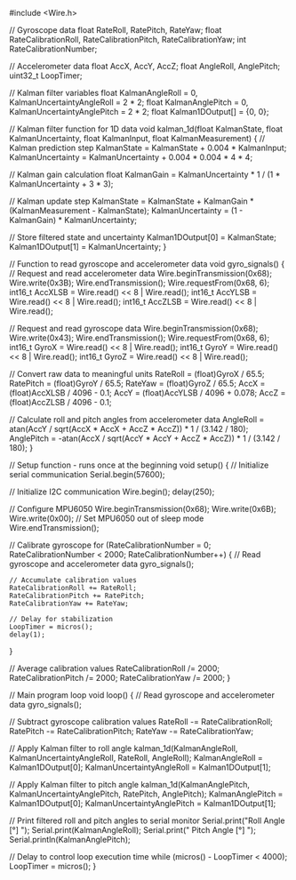 #include <Wire.h>

// Gyroscope data
float RateRoll, RatePitch, RateYaw;
float RateCalibrationRoll, RateCalibrationPitch, RateCalibrationYaw;
int RateCalibrationNumber;

// Accelerometer data
float AccX, AccY, AccZ;
float AngleRoll, AnglePitch;
uint32_t LoopTimer;

// Kalman filter variables
float KalmanAngleRoll = 0, KalmanUncertaintyAngleRoll = 2 * 2;
float KalmanAnglePitch = 0, KalmanUncertaintyAnglePitch = 2 * 2;
float Kalman1DOutput[] = {0, 0};

// Kalman filter function for 1D data
void kalman_1d(float KalmanState, float KalmanUncertainty, float KalmanInput, float KalmanMeasurement) {
  // Kalman prediction step
  KalmanState = KalmanState + 0.004 * KalmanInput;
  KalmanUncertainty = KalmanUncertainty + 0.004 * 0.004 * 4 * 4;
  
  // Kalman gain calculation
  float KalmanGain = KalmanUncertainty * 1 / (1 * KalmanUncertainty + 3 * 3);
  
  // Kalman update step
  KalmanState = KalmanState + KalmanGain * (KalmanMeasurement - KalmanState);
  KalmanUncertainty = (1 - KalmanGain) * KalmanUncertainty;
  
  // Store filtered state and uncertainty
  Kalman1DOutput[0] = KalmanState;
  Kalman1DOutput[1] = KalmanUncertainty;
}

// Function to read gyroscope and accelerometer data
void gyro_signals() {
  // Request and read accelerometer data
  Wire.beginTransmission(0x68);
  Wire.write(0x3B);
  Wire.endTransmission();
  Wire.requestFrom(0x68, 6);
  int16_t AccXLSB = Wire.read() << 8 | Wire.read();
  int16_t AccYLSB = Wire.read() << 8 | Wire.read();
  int16_t AccZLSB = Wire.read() << 8 | Wire.read();

  // Request and read gyroscope data
  Wire.beginTransmission(0x68);
  Wire.write(0x43);
  Wire.endTransmission();
  Wire.requestFrom(0x68, 6);
  int16_t GyroX = Wire.read() << 8 | Wire.read();
  int16_t GyroY = Wire.read() << 8 | Wire.read();
  int16_t GyroZ = Wire.read() << 8 | Wire.read();

  // Convert raw data to meaningful units
  RateRoll = (float)GyroX / 65.5;
  RatePitch = (float)GyroY / 65.5;
  RateYaw = (float)GyroZ / 65.5;
  AccX = (float)AccXLSB / 4096 - 0.1;
  AccY = (float)AccYLSB / 4096 + 0.078;
  AccZ = (float)AccZLSB / 4096 - 0.1;

  // Calculate roll and pitch angles from accelerometer data
  AngleRoll = atan(AccY / sqrt(AccX * AccX + AccZ * AccZ)) * 1 / (3.142 / 180);
  AnglePitch = -atan(AccX / sqrt(AccY * AccY + AccZ * AccZ)) * 1 / (3.142 / 180);
}

// Setup function - runs once at the beginning
void setup() {
  // Initialize serial communication
  Serial.begin(57600);
  
  // Initialize I2C communication
  Wire.begin();
  delay(250);

  // Configure MPU6050
  Wire.beginTransmission(0x68);
  Wire.write(0x6B);
  Wire.write(0x00); // Set MPU6050 out of sleep mode
  Wire.endTransmission();

  // Calibrate gyroscope
  for (RateCalibrationNumber = 0; RateCalibrationNumber < 2000; RateCalibrationNumber++) {
    // Read gyroscope and accelerometer data
    gyro_signals();
    
    // Accumulate calibration values
    RateCalibrationRoll += RateRoll;
    RateCalibrationPitch += RatePitch;
    RateCalibrationYaw += RateYaw;

    // Delay for stabilization
    LoopTimer = micros();
    delay(1);
  }

  // Average calibration values
  RateCalibrationRoll /= 2000;
  RateCalibrationPitch /= 2000;
  RateCalibrationYaw /= 2000;
}

// Main program loop
void loop() {
  // Read gyroscope and accelerometer data
  gyro_signals();

  // Subtract gyroscope calibration values
  RateRoll -= RateCalibrationRoll;
  RatePitch -= RateCalibrationPitch;
  RateYaw -= RateCalibrationYaw;

  // Apply Kalman filter to roll angle
  kalman_1d(KalmanAngleRoll, KalmanUncertaintyAngleRoll, RateRoll, AngleRoll);
  KalmanAngleRoll = Kalman1DOutput[0];
  KalmanUncertaintyAngleRoll = Kalman1DOutput[1];

  // Apply Kalman filter to pitch angle
  kalman_1d(KalmanAnglePitch, KalmanUncertaintyAnglePitch, RatePitch, AnglePitch);
  KalmanAnglePitch = Kalman1DOutput[0];
  KalmanUncertaintyAnglePitch = Kalman1DOutput[1];

  // Print filtered roll and pitch angles to serial monitor
  Serial.print("Roll Angle [°] ");
  Serial.print(KalmanAngleRoll);
  Serial.print(" Pitch Angle [°] ");
  Serial.println(KalmanAnglePitch);

  // Delay to control loop execution time
  while (micros() - LoopTimer < 4000);
  LoopTimer = micros();
}
